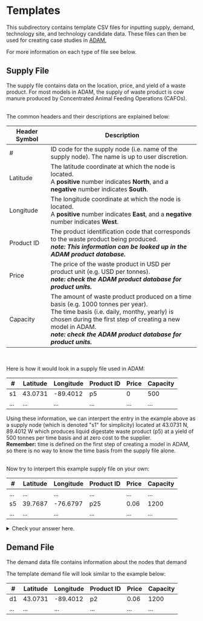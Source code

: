 # Templates 

This subdirectory contains template CSV files for inputting supply, demand, technology site, and technology candidate data. These files can then be used for creating case studies in [ADAM.](http://54.208.179.171:8000/)

For more information on each type of file see below.

## Supply File 

The supply file contains data on the location, price, and yield of a waste product. 
For most models in ADAM, the supply of waste product is cow manure produced by Concentrated Animal Feeding Operations (CAFOs). <br>

<br>
The common headers and their descriptions are explained below: 
<br>

| Header Symbol | Description |
| ------------- | ------------- | 
| # | ID code for the supply node (i.e. name of the supply node). The name is up to user discretion. |
| Latitude | The latitude coordinate at which the node is located. <br> A **positive** number indicates **North**, and a **negative** number indicates **South**. |
| Longitude | The longitude coordinate at which the node is located. <br> A **positive** number indicates **East**, and a **negative** number indicates **West**. |
| Product ID | The product identification code that corresponds to the waste product being produced. <br>*__note: This information can be looked up in the ADAM product database.__* |
| Price | The price of the waste product in USD per product unit (e.g. USD per tonnes). <br> ***note: check the ADAM product database for product units.***  |
| Capacity | The amount of waste product produced on a time basis (e.g. 1000 tonnes per year). <br> The time basis (i.e. daily, monthy, yearly) is chosen during the first step of creating a new model in ADAM.  <br> *__note: check the ADAM product database for product units.__* |

<br>


Here is how it would look in a supply file used in ADAM: 

| # | Latitude | Longitude | Product ID | Price | Capacity |
| ------------- | ------------- | ------------- | ------------- | ------------- | ------------- |
| s1 | 43.0731 | -89.4012 | p5 | 0 | 500 |
| ...  | ... | ...  | ... | ...  | ... |

Using these information, we can interpert the entry in the example above as a supply node (which is denoted "s1" for simplicity) located at 43.0731 N, 89.4012 W which produces 
liquid digestate waste product (p5) at a yield of 500 tonnes per time basis and at zero cost to the supplier.  
**Remember:** time is defined on the first step of creating a model in ADAM, so there is no way to know the time basis from the supply file alone.

<br>
Now try to interpert this example supply file on your own: 

| # | Latitude | Longitude | Product ID | Price | Capacity |
| ------------- | ------------- | ------------- | ------------- | ------------- | ------------- |
| ...  | ... | ...  | ... | ...  | ... |
| s5 | 39.7687 | -76.6797 | p25 | 0.06 | 1200 |
| ...  | ... | ...  | ... | ...  | ... |

<details> 
  <summary>Check your answer here.</summary>
  Supply node s5 is located at 39.7687 N, 76.6797 W which produces Biogas (60% CH4) at a yield of 1200 cubic meters per time basis, at a cost of 0.06 USD per cubic meter.  
</details>

## Demand File 

The demand data file contains information about the nodes that demand

The template demand file will look similar to the example below: 

| # | Latitude | Longitude | Product ID | Price | Capacity |
| ------------- | ------------- | ------------- | ------------- | ------------- | ------------- |
| d1 | 43.0731 | -89.4012 | p2 | 0.06 | 1200 |
| ...  | ... | ...  | ... | ...  | ... |


